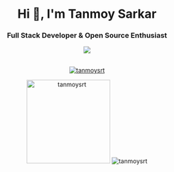 
<h1 align="center">Hi 👋, I'm Tanmoy Sarkar</h1>
<h3 align="center">Full Stack Developer & Open Source Enthusiast</h3>
<div align="center"><img src="https://komarev.com/ghpvc/?username=tanmoysrt"></div><br>
<p align="center"> <a href="https://github.com/ryo-ma/github-profile-trophy"><img src="https://github-profile-trophy.vercel.app/?username=tanmoysrt&row=1&column=6&theme=flat&margin-w=5" alt="tanmoysrt" /></a> </p>

<div align="center">
    <img  src="https://github-readme-stats.vercel.app/api/top-langs?username=tanmoysrt&show_icons=true&locale=en&layout=compact" alt="tanmoysrt" height="195px" />
  <img src="https://github-readme-stats.vercel.app/api?username=tanmoysrt&show_icons=true&locale=en" alt="tanmoysrt" heigh="195px" />
</div>
